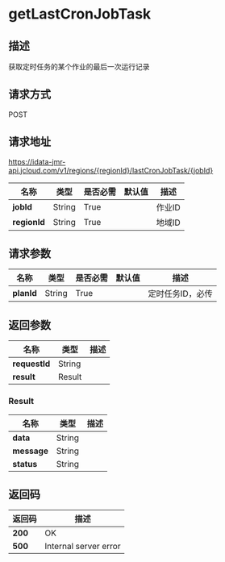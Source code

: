 # getLastCronJobTask


## 描述
获取定时任务的某个作业的最后一次运行记录

## 请求方式
POST

## 请求地址
https://idata-jmr-api.jcloud.com/v1/regions/{regionId}/lastCronJobTask/{jobId}

|名称|类型|是否必需|默认值|描述|
|---|---|---|---|---|
|**jobId**|String|True||作业ID|
|**regionId**|String|True||地域ID|

## 请求参数
|名称|类型|是否必需|默认值|描述|
|---|---|---|---|---|
|**planId**|String|True||定时任务ID，必传|


## 返回参数
|名称|类型|描述|
|---|---|---|
|**requestId**|String||
|**result**|Result||


### Result
|名称|类型|描述|
|---|---|---|
|**data**|String||
|**message**|String||
|**status**|String||

## 返回码
|返回码|描述|
|---|---|
|**200**|OK|
|**500**|Internal server error|
